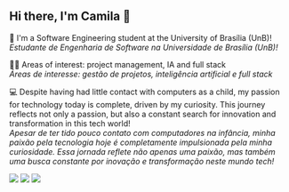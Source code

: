 ## Hi there, I'm Camila 👋
📒 I'm a Software Engineering student at the University of Brasília (UnB)! <br>
<i>Estudante de Engenharia de Software na Universidade de Brasília (UnB)!</i> <br>

👩‍💼 Areas of interest: project management, IA and full stack <br>
<i>Áreas de interesse: gestão de projetos, inteligência artificial e full stack</i> <br>

💻 
Despite having had little contact with computers as a child, my passion for technology today is complete, driven by my curiosity. This journey reflects not only a passion, but also a constant search for innovation and transformation in this tech world!
<br>
<i>Apesar de ter tido pouco contato com computadores na infância, minha paixão pela tecnologia hoje é completamente impulsionada pela minha curiosidade. Essa jornada reflete não apenas uma paixão, mas também uma busca constante por inovação e transformação neste mundo tech! </i> 
<br>
<div> 
  <a href = "https://mail.google.com/mail/?view=cm&amp;fs=1&amp;to=camilacareli.engsoftware@gmail.com"><img src="https://img.shields.io/badge/-Gmail-%23333?style=for-the-badge&logo=gmail&logoColor=white" target="_blank"></a>
  <a href="https://www.linkedin.com/in/camila-careli-b5b679237/" target="_blank"><img src="https://img.shields.io/badge/-LinkedIn-%230077B5?style=for-the-badge&logo=linkedin&logoColor=white" target="_blank"></a> 
  <a href="https://instagram.com/bycamomila" target="_blank"><img src="https://img.shields.io/badge/-Instagram-%23E4405F?style=for-the-badge&logo=instagram&logoColor=white" target="_blank"></a>

